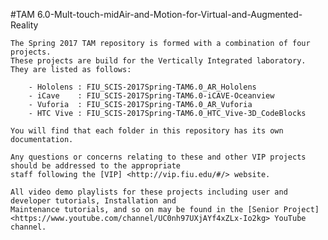 #TAM 6.0-Mult-touch-midAir-and-Motion-for-Virtual-and-Augmented-Reality

	The Spring 2017 TAM repository is formed with a combination of four projects.
	These projects are build for the Vertically Integrated laboratory. They are listed as follows:
	
		- Hololens : FIU_SCIS-2017Spring-TAM6.0_AR_Hololens
		- iCave	   : FIU_SCIS-2017Spring-TAM6.0-iCAVE-Oceanview
		- Vuforia  : FIU_SCIS-2017Spring-TAM6.0_AR_Vuforia
		- HTC Vive : FIU_SCIS-2017Spring-TAM6.0_HTC_Vive-3D_CodeBlocks

	You will find that each folder in this repository has its own documentation.
	
	Any questions or concerns relating to these and other VIP projects should be addressed to the appropriate
	staff following the [VIP] <http://vip.fiu.edu/#/> website.
	
	All video demo playlists for these projects including user and developer tutorials, Installation and 
	Maintenance tutorials, and so on may be found in the [Senior Project]<https://www.youtube.com/channel/UC0nh97UXjAYf4xZLx-Io2kg> YouTube channel.